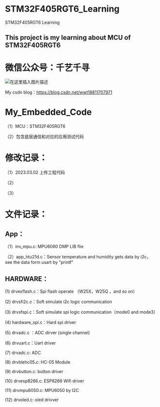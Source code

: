 # STM32F405RGT6_Learning
STM32F405RGT6 Learning

## This project is my learning about MCU of STM32F405RGT6

# 微信公众号：千艺千寻

![在这里插入图片描述](https://img-blog.csdnimg.cn/20200704103640469.jpg)

My csdn blog：https://blog.csdn.net/wwt18811707971

# My_Embedded_Code

（1）MCU：STM32F405RGT6

（2）包含底层通信和对应的应用测试代码



# 修改记录：

（1）2023.03.02 上传工程代码

（2）

（3）


# 文件记录：

## App：

（1）inv_mpu.c: MPU6060 DMP LIB flie

（2）app_htu21d.c：Sensor temperature and humidity gets data by i2c，see the data form usart by "printf"






## HARDWARE：
(1) drvexflash.c：Spi flash operate （W25X，W25Q ，and so on）

(2) drvsfi2c.c：Soft simulate i2c logic communication

(3) drvsfspi.c：Soft simulate spi logic communication（mode0 and mode3）

(4) hardware_spi.c：Hard spi driver

(5) drvadc.c ：ADC dirver (single channel)

(6) drvuart.c：Uart driver 

(7) drvadc.c: ADC 

(8) drvblehc05.c: HC-05 Module

(9) drvbutton.c: button driver 

(10) drvesp8266.c: ESP8266 Wifi driver

(11) drvmpu6050.c: MPU6050 by I2C 

(12) drvoled.c: oled drivver









